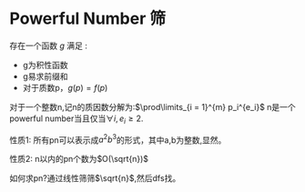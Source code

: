 # Powerful Number 筛

存在一个函数 $g$ 满足 :

 - g为积性函数
 - g易求前缀和
 - 对于质数p，$g(p) = f(p)$

对于一个整数n,记n的质因数分解为:$\prod\limits_{i = 1}^{m} p_i^{e_i}$ n是一个powerful number当且仅当$\forall i, e_i \ge 2$.

性质1: 所有pn可以表示成$a^2b^3$的形式，其中a,b为整数,显然。

性质2: n以内的pn个数为$O(\sqrt{n})$

如何求pn?通过线性筛筛$\sqrt{n}$,然后dfs找。



